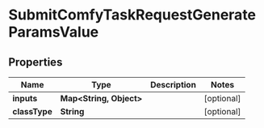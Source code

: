 

# SubmitComfyTaskRequestGenerateParamsValue


## Properties

| Name | Type | Description | Notes |
|------------ | ------------- | ------------- | -------------|
|**inputs** | **Map&lt;String, Object&gt;** |  |  [optional] |
|**classType** | **String** |  |  [optional] |



